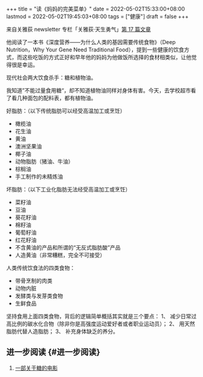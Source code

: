 +++
title = "读《妈妈的完美菜单》"
date = 2022-05-02T15:33:00+08:00
lastmod = 2022-05-02T19:45:03+08:00
tags = ["健康"]
draft = false
+++

来自关雅荻 newsletter 专栏「关雅荻·天生勇气」[第 17 篇文章](https://guanyadi.zhubai.love/posts/2131774781484343296)

他阅读了一本书《深度营养——为什么人类的基因需要传统食物》（Deep Nutrition，Why Your Gene Need Traditional Food），提到一些健康的饮食方式，而这些吃饭的方式正好和早年他的妈妈为他做饭所选择的食材相类似，让他觉得很是幸运。

现代社会两大饮食杀手：糖和植物油。

我知道”不能过量食用糖“，却不知道植物油同样对身体有害。今天，去学校超市看了看几种面包的配料表，都有植物油。

好脂肪：（以下传统脂肪可以经受高温加工或烹饪）

- 橄榄油
- 花生油
- 黄油
- 澳洲坚果油
- 椰子油
- 动物脂肪（猪油、牛油）
- 棕榈油
- 手工制作的未精炼油

坏脂肪：（以下工业化脂肪无法经受高温加工或烹饪）

- 菜籽油
- 豆油
- 葵花籽油
- 棉籽油
- 葡萄籽油
- 红花籽油
- 不含黄油的产品和所谓的“无反式脂肪酸”产品
- 人造黄油（非常糟糕，完全不可接受）

人类传统饮食法的四类食物：

- 带骨烹制的肉类
- 动物内脏
- 发酵类与发芽类食物
- 生鲜食品

坚持食用上面四类食物，背后的逻辑简单概括其实就是三个要点：
1、 减少日常过高比例的碳水化合物（除非你是高强度运动爱好者或者职业运动员）；
2、 用天然脂肪代替人造脂肪；
3、 补充身体缺乏的养分。

## 进一步阅读 {#进一步阅读}

1.  [一部关于糖的电影](https://www.bilibili.com/bangumi/play/ss12053)
